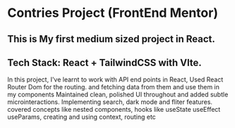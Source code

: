 # Contries Project (FrontEnd Mentor) 
## This is My first medium sized project in React. 
## Tech Stack: React + TailwindCSS with VIte. 

In this project, I've learnt to work with API end points in React, Used React Router Dom for the routing.
and fetching data from them and use them in my components Maintained clean, polished UI throughout and added subtle microinteractions. Implementing search, dark mode and fliter features. covered concepts like nested components, hooks like useState useEffect useParams, creating and using context, routing etc
